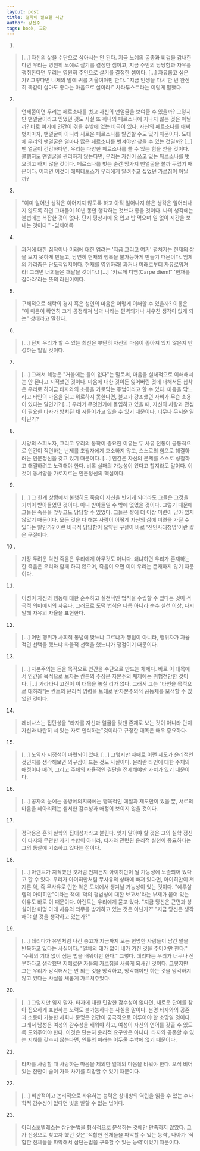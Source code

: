 ```yaml
---
layout: post
title: 철학이 필요한 시간
author: 강신주
tags: book, 교양
---
```


1. 
> [...] 자신의 삶을 수단으로 삼아서는 안 된다. 지금 노예의 굴종과 비겁을 감내한다면 우리는 영원히 노예로 살기를 결정한 셈이고, 지금 주인의 당당함과 자유를 쟁취한다면 우리는 영원히 주인으로 살기를 결정한 셈이다. [...] 자유롭고 싶은가? 그렇다면 니체의 말에 귀를 기울여야만 한다. "지금 인생을 다시 한 번 완전히 똑같이 살아도 좋다는 마음으로 살아라!" 차라투스트라는 이렇게 말했다.

2. 
> 언제쯤이면 우리는 페르소나를 벗고 자신의 맨얼굴을 보여줄 수 있을까? 그렇지만 맨얼굴이라고 믿었던 것도 사실 또 하나의 페르소나에 지나지 않는 것은 아닐까? 바로 여기에 인간이 겪을 수밖에 없는 비극이 있다. 자신의 페르소나를 애써 벗자마자, 맨얼굴이 아니라 새로운 페르소나를 발견할 수도 있기 때문이다. 도대체 우리의 맨얼굴은 얼마나 많은 페르소나를 벗겨야만 찾을 수 있는 것일까? [...] 맨 얼굴이 건강하다면, 우리는 다양한 페르소나를 쓸 수 있는 힘을 얻을 것이다. 불행히도 맨얼굴을 관리하지 않는다면, 우리는 자신이 쓰고 있는 페르소나를 벗으려고 하지 않을 것이다. 페르소나를 벗는 순간 망가지 맨얼굴을 볼까 두렵기 때문이다. 어쩌면 이것이 에픽테토스가 우리에게 알려주고 싶었던 가르침이 아닐까?

3. 
> "이미 일어난 생각은 이어지지 않도록 하고 아직 일어나지 않은 생각은 일어러나지 않도록 하면 그대들이 10년 동안 행각하는 것보다 좋을 것이다. 나의 생각에는 불법에는 복잡한 것이 없다. 단지 평상시에 옷 입고 밥 먹으며 일 없이 시간을 보내는 것이다." -임제어록

4. 
> 과거에 대한 집착이나 미래에 대한 염려는 '지금 그리고 여기' 펼쳐지는 현재의 삶을 보지 못하게 만들고, 당연히 현재의 행복을 불가능하게 만들기 때문이다. 임제의 가리츰은 단도직입저이다. 현재를 영위하라! 과거나 미래로부터 자유로워져라! 그러면 너희들은 깨달을 것이다.! [...] "카르페 디엠(Carpe diem!" '현재를 잡아라'라는 뜻의 라틴어이다.

5. 
> 구체적으로 쇄락의 경지 혹은 성인의 마음은 어떻게 이해할 수 있을까? 이통은 "이 마음이 확연히 크게 공졍해져 남과 나라는 편벽되거나 치우친 생각이 없게 되는" 상태라고 말한다.

6. 
> [...] 단지 우리가 할 수 있는 최선은 부단히 자신의 마음이 좁아져 있지 않은지 반성하는 일일 것이다.

7. 
> [...] 그래서 혜능은 "거울에는 틀이 없다"는 말로써, 마음을 실체적으로 이해해서는 안 된다고 지적했던 것이다. 마음에 대한 것이든 잃어버린 것에 대해서든 칩착은 우리로 하여금 타자와의 소통을 가로막는 주범이라고 할 수 있다. 마음을 닦느라고 타인의 마음을 읽고 위로하지 못한다면, 불교가 강조했던 자비가 무슨 소용이 있다는 말인가? [...] 우리가 무엇인가에 몰입하고 있을 때, 자신의 사랑과 관심이 필요한 타자가 방치된 채 시들어가고 있을 수 있기 때문이다. 너무나 무서운 일 아닌가?

8. 
> 서양의 스피노자, 그리고 우리의 동학이 중요한 이유는 두 사유 전통이 공통적으로 인간이 직면하는 난제를 초월자에게 호소하지 않고, 스스로의 힘으로 해결하려는 인문정신을 갖고 있기 때문이다. [...] 인간은 자신의 문제를 스스로 성찰하고 해결하려고 노력해야 한다. 비록 실패의 가능성이 있다고 할지라도 말이다. 이것이 동서양을 가로지르는 인문정신의 핵심이다.

9. 
> [...] 그 한계 상황에서 불행히도 죽음이 자신을 반기게 되더라도 그들은 그것을 기꺼이 받아들였던 것이다. 아니 받아들일 수 밖에 없었을 것이다. 그렇기 때문에 그들은 죽음을 앞두고도 당당할 수 있었다. 그들은 삶에 더 이상 미련이 남아 있지 않았기 때문이다. 모든 것을 다 해본 사람이 어떻게 자신의 삶에 미련을 가질 수 있다는 말인가? 이런 비극적 당당함이 요약된 구절이 바로 '진인사대청명'이란 짧은 구절이다.
 
10 .
> 가장 두려운 악인 죽음은 우리에게 아무것도 아니다. 왜냐하면 우리가 존재하는 한 죽음은 우리와 함께 하지 않으며, 죽음이 오면 이미 우리는 존재하지 않기 때문이다.

11. 
> 이성이 자신의 행동에 대한 순수하고 실천적인 법칙을 수립할 수 있다는 것이 적극적 의미에서의 자유다. 그러므로 도덕 법칙은 다름 아니라 순수 실천 이상, 다시 말해 자유의 자율을 표현한다.

12. 
> [...] 어떤 행위가 사회적 통념에 맞느냐 그르냐가 쟁점이 아니라, 행위자가 자율적인 선택을 했느냐 타율적 선택을 했느냐가 쟁점이기 때문이다.

13. 
> [...] 자본주의는 돈을 목적으로 인간을 수단으로 만드는 체제다. 바로 이 대목에서 인간을 목적으로 보자는 칸튼의 주장은 자본주의 체제에는 위험천만한 것이다. [...] 가라타니 고진이 이 대목을 놓칠 리가 없다. 그래서 그는 "타인을 목적으로 대하라"는 칸트의 윤리적 명령을 토대로 반자본주의적 공동체를 모색할 수 있었던 것이다.

14. 
> 레비나스는 집단성을 "타자를 자신과 얼굴을 맞댄 존재로 보는 것이 아니라 단지 자신과 나란히 서 있는 자로 인식하는"것이라고 규정한 대목은 매우 중요하다.

15. 
> [...] 노약자 지정석이 마련되어 있다. [...] 그렇지만 때때로 이런 제도가 윤리적인 것인지를 생각해보면 의구심이 드는 것도 사실이다. 윤리란 타인에 대한 주체의 애정이나 배려, 그리고 주체의 자율적인 결단을 전제해야만 가치가 있기 때문이다.

16. 
> [...] 공자의 눈에는 동방예의지국에는 맹목적인 에절과 제도만이 있을 뿐, 서로의 마음을 헤아리려는 셈서한 감수성과 애정이 보이지 않을 것이다.

17. 
> 정약용은 흔히 실학의 집대성자라고 불린다. 잊지 말아야 할 것은 그의 실학 정신이 타자와 무관한 자기 수향이 아니라, 타자와 관련된 윤리적 실천이 중요하다는 그의 통찰에 기초하고 있다는 점이다.

18. 
> [...] 아렌트가 지적했던 것처럼 언제든지 아이히만이 될 가능성에 노출되어 있다고 할 수 있다. 우리가 아이히만처럼 무사유의 상태에 빠져 있다면, 아이히만이 저지른 악, 즉 무사유로 인한 악은 도처에서 생겨날 가능성이 있는 것이다. "예루살렘의 아이히만"이라는 책에 '악의 평범성에 대한 보고서'라는 부제가 붙어 있는 이유도 바로 이 때문이다. 아렌트는 우리에게 묻고 있다. "지금 당신은 근면과 성실이란 미명 아래 사유의 믜무를 방기하고 있는 것은 아닌가?" "지금 당신은 생각해야 할 것을 생각하고 있는가?"

19. 
> [...] 데리다가 유언처럼 나긴 충고가 지금까지 모든 현명한 사람들이 남긴 말을 반복하고 있다는 사실이다. "일체의 대가 없이 네가 가진 것을 주어야만 한다." "수확의 기대 없이 심는 법을 배워야만 한다." 그렇다. 데리다는 우리가 너무나 진부하다고 생각했던 지혜로운 자들의 가르침을 새롭게 되새긴 것이다. 그렇지만 그는 우리가 망각해서는 안 되는 것을 망각하고, 망각해야만 하는 것을 망각하지 않고 있다는 사실을 새롭게 가르쳐주었다.

20. 
> [...] 그렇지만 잊지 말자. 타자에 대한 민감한 감수성이 없다면, 새로운 단어를 찾아 집요하게 표현하는 노력도 불가능하다는 사실을 말이다. 분명 타자와의 공존과 소통이 가능한 사회나 문명은 인간이 궁극적으로 이루어야 할 소망일 것이다. 그래서 남성은 여성의 감수성을 배워야 하고, 여성이 자신의 언어를 갖출 수 있도록 도와주어야 한다. 이것은 단순히 윤리적 요구만은 아니다. 타자와 공존할 수 있는 지혜를 갖추지 않는다면, 인류의 미래는 어두울 수밖에 없기 때문이다.
 
21. 
> 타자를 사랑할 때 사랑하는 마음을 제외한 일체의 마음을 비워야 한다. 오직 비어 있는 잔만이 술이 가득 차기를 희망할 수 있기 때문이다.

22. 
> [...] 비판적이고 논리적으로 사유하는 능력은 상대방의 역린을 읽을 수 있는 수사학적 감수성이 없다면 빛을 발할 수 없는 법이다.
 
23. 
> 아리스토텔레스는 삼단논법을 형식적으로 분석하는 것에만 만족하지 않았다. 그가 진정으로 찾고자 했던 것은 '적합한 전체들을 파악할 수 있는 능력', 나아가 '적합한 전체들을 파악해서 삼단논법을 구축할 수 있는 능력'이었기 때문이다.